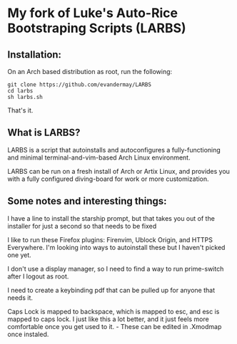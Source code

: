# My fork of Luke's Auto-Rice Bootstraping Scripts (LARBS)


## Installation:

On an Arch based distribution as root, run the following:

```
git clone https://github.com/evandermay/LARBS
cd larbs
sh larbs.sh
```

That's it.

## What is LARBS?

LARBS is a script that autoinstalls and autoconfigures a fully-functioning
and minimal terminal-and-vim-based Arch Linux environment.

LARBS can be run on a fresh install of Arch or Artix Linux, and provides you
with a fully configured diving-board for work or more customization.

## Some notes and interesting things:

I have a line to install the starship prompt, but that takes you out of the installer for just a second so that needs to be fixed 

I like to run these Firefox plugins: Firenvim, Ublock Origin, and HTTPS Everywhere. I'm looking into ways to autoinstall these but I haven't picked one yet. 

I don't use a display manager, so I need to find a way to run prime-switch after I logout as root. 

I need to create a keybinding pdf that can be pulled up for anyone that needs it. 

Caps Lock is mapped to backspace, which is mapped to esc, and esc is mapped to caps lock. I just like this a lot better, and it just feels more comfortable once you get used to it. - These can be edited in .Xmodmap once instaled. 
